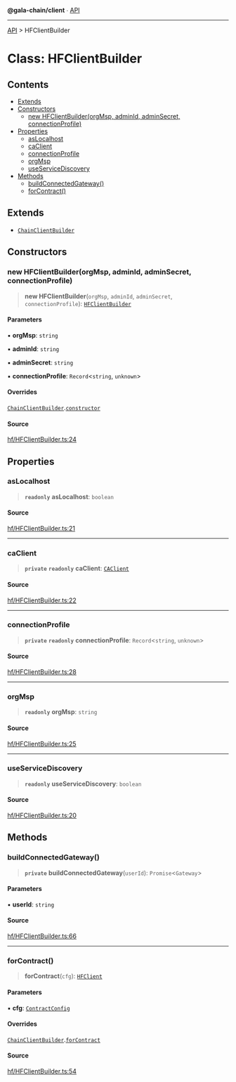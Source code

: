 **@gala-chain/client** ∙ [API](../exports.md)

***

[API](../exports.md) > HFClientBuilder

# Class: HFClientBuilder

## Contents

- [Extends](HFClientBuilder.md#extends)
- [Constructors](HFClientBuilder.md#constructors)
  - [new HFClientBuilder(orgMsp, adminId, adminSecret, connectionProfile)](HFClientBuilder.md#new-hfclientbuilderorgmsp-adminid-adminsecret-connectionprofile)
- [Properties](HFClientBuilder.md#properties)
  - [asLocalhost](HFClientBuilder.md#aslocalhost)
  - [caClient](HFClientBuilder.md#caclient)
  - [connectionProfile](HFClientBuilder.md#connectionprofile)
  - [orgMsp](HFClientBuilder.md#orgmsp)
  - [useServiceDiscovery](HFClientBuilder.md#useservicediscovery)
- [Methods](HFClientBuilder.md#methods)
  - [buildConnectedGateway()](HFClientBuilder.md#buildconnectedgateway)
  - [forContract()](HFClientBuilder.md#forcontract)

## Extends

- [`ChainClientBuilder`](ChainClientBuilder.md)

## Constructors

### new HFClientBuilder(orgMsp, adminId, adminSecret, connectionProfile)

> **new HFClientBuilder**(`orgMsp`, `adminId`, `adminSecret`, `connectionProfile`): [`HFClientBuilder`](HFClientBuilder.md)

#### Parameters

▪ **orgMsp**: `string`

▪ **adminId**: `string`

▪ **adminSecret**: `string`

▪ **connectionProfile**: `Record`\<`string`, `unknown`\>

#### Overrides

[`ChainClientBuilder`](ChainClientBuilder.md).[`constructor`](ChainClientBuilder.md#constructors)

#### Source

[hf/HFClientBuilder.ts:24](https://github.com/GalaChain/sdk/blob/bcbbb18/chain-client/src/hf/HFClientBuilder.ts#L24)

## Properties

### asLocalhost

> **`readonly`** **asLocalhost**: `boolean`

#### Source

[hf/HFClientBuilder.ts:21](https://github.com/GalaChain/sdk/blob/bcbbb18/chain-client/src/hf/HFClientBuilder.ts#L21)

***

### caClient

> **`private`** **`readonly`** **caClient**: [`CAClient`](CAClient.md)

#### Source

[hf/HFClientBuilder.ts:22](https://github.com/GalaChain/sdk/blob/bcbbb18/chain-client/src/hf/HFClientBuilder.ts#L22)

***

### connectionProfile

> **`private`** **`readonly`** **connectionProfile**: `Record`\<`string`, `unknown`\>

#### Source

[hf/HFClientBuilder.ts:28](https://github.com/GalaChain/sdk/blob/bcbbb18/chain-client/src/hf/HFClientBuilder.ts#L28)

***

### orgMsp

> **`readonly`** **orgMsp**: `string`

#### Source

[hf/HFClientBuilder.ts:25](https://github.com/GalaChain/sdk/blob/bcbbb18/chain-client/src/hf/HFClientBuilder.ts#L25)

***

### useServiceDiscovery

> **`readonly`** **useServiceDiscovery**: `boolean`

#### Source

[hf/HFClientBuilder.ts:20](https://github.com/GalaChain/sdk/blob/bcbbb18/chain-client/src/hf/HFClientBuilder.ts#L20)

## Methods

### buildConnectedGateway()

> **`private`** **buildConnectedGateway**(`userId`): `Promise`\<`Gateway`\>

#### Parameters

▪ **userId**: `string`

#### Source

[hf/HFClientBuilder.ts:66](https://github.com/GalaChain/sdk/blob/bcbbb18/chain-client/src/hf/HFClientBuilder.ts#L66)

***

### forContract()

> **forContract**(`cfg`): [`HFClient`](HFClient.md)

#### Parameters

▪ **cfg**: [`ContractConfig`](../interfaces/ContractConfig.md)

#### Overrides

[`ChainClientBuilder`](ChainClientBuilder.md).[`forContract`](ChainClientBuilder.md#abstract-forcontract)

#### Source

[hf/HFClientBuilder.ts:54](https://github.com/GalaChain/sdk/blob/bcbbb18/chain-client/src/hf/HFClientBuilder.ts#L54)

